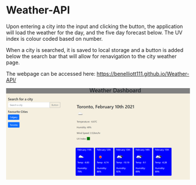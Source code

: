 # Weather-API

Upon entering a city into the input and clicking the button, the application will load the weather for the day, and the five day forecast below. The UV index is colour coded based on number. 

When a city is searched, it is saved to local storage and a button is added below the search bar that will allow for renavigation to the city weather page. 

The webpage can be accessed here: https://benelliott111.github.io/Weather-API/

![WeatherAPI](./Assets/Screenshot.png)
